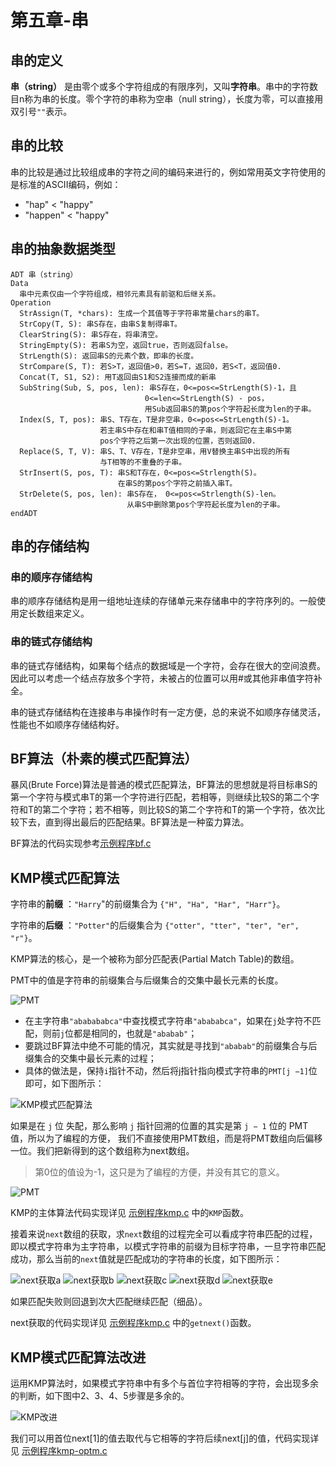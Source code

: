 # 第五章-串

## 串的定义

**串（string）** 是由零个或多个字符组成的有限序列，又叫**字符串**。串中的字符数目n称为串的长度。零个字符的串称为空串（null string），长度为零，可以直接用双引号`""`表示。

## 串的比较

串的比较是通过比较组成串的字符之间的编码来进行的，例如常用英文字符使用的是标准的ASCII编码，例如：

- "hap" < "happy"
- "happen" < "happy"

## 串的抽象数据类型

```
ADT 串（string）
Data
  串中元素仅由一个字符组成，相邻元素具有前驱和后继关系。
Operation
  StrAssign(T, *chars): 生成一个其值等于字符串常量chars的串T。
  StrCopy(T, S): 串S存在，由串S复制得串T。
  ClearString(S): 串S存在，将串清空。
  StringEmpty(S): 若串S为空，返回true，否则返回false。
  StrLength(S): 返回串S的元素个数，即串的长度。
  StrCompare(S, T): 若S>T，返回值>0，若S=T，返回0，若S<T，返回值0.
  Concat(T, S1, S2): 用T返回由S1和S2连接而成的新串
  SubString(Sub, S, pos, len): 串S存在，0<=pos<=StrLength(S)-1，且
                              0<=len<=StrLength(S) - pos，
                              用Sub返回串S的第pos个字符起长度为len的子串。
  Index(S, T, pos): 串S、T存在，T是非空串，0<=pos<=StrLength(S)-1。
                    若主串S中存在和串T值相同的子串，则返回它在主串S中第
                    pos个字符之后第一次出现的位置，否则返回0.
  Replace(S, T, V): 串S、T、V存在，T是非空串，用V替换主串S中出现的所有
                    与T相等的不重叠的子串。
  StrInsert(S, pos, T): 串S和T存在，0<=pos<=Strlength(S)。
                        在串S的第pos个字符之前插入串T。
  StrDelete(S, pos, len): 串S存在， 0<=pos<=Strlength(S)-len。
                          从串S中删除第pos个字符起长度为len的子串。
endADT
```

## 串的存储结构

### 串的顺序存储结构

串的顺序存储结构是用一组地址连续的存储单元来存储串中的字符序列的。一般使用定长数组来定义。

### 串的链式存储结构

串的链式存储结构，如果每个结点的数据域是一个字符，会存在很大的空间浪费。因此可以考虑一个结点存放多个字符，未被占的位置可以用#或其他非串值字符补全。

串的链式存储结构在连接串与串操作时有一定方便，总的来说不如顺序存储灵活，性能也不如顺序存储结构好。

## BF算法（朴素的模式匹配算法）

暴风(Brute Force)算法是普通的模式匹配算法，BF算法的思想就是将目标串S的第一个字符与模式串T的第一个字符进行匹配，若相等，则继续比较S的第二个字符和T的第二个字符；若不相等，则比较S的第二个字符和T的第一个字符，依次比较下去，直到得出最后的匹配结果。BF算法是一种蛮力算法。

BF算法的代码实现参考[示例程序bf.c](https://github.com/logan70/Data-Structures-and-Algorithms/blob/master/%E5%A4%A7%E8%AF%9D%E6%95%B0%E6%8D%AE%E7%BB%93%E6%9E%84/%E7%AC%AC%E4%BA%94%E7%AB%A0-%E4%B8%B2/example/5.1-bf.c)

## KMP模式匹配算法

字符串的**前缀** ：`"Harry`"的前缀集合为 `{"H", "Ha", "Har", "Harr"}`。

字符串的**后缀** ：`"Potter"`的后缀集合为 `{"otter", "tter", "ter", "er", "r"}`。

KMP算法的核心，是一个被称为部分匹配表(Partial Match Table)的数组。

PMT中的值是字符串的前缀集合与后缀集合的交集中最长元素的长度。

![PMT](https://github.com/logan70/Data-Structures-and-Algorithms/blob/master/%E5%A4%A7%E8%AF%9D%E6%95%B0%E6%8D%AE%E7%BB%93%E6%9E%84/%E7%AC%AC%E4%BA%94%E7%AB%A0-%E4%B8%B2/images/2-pmt1.jpg?raw=true)

- 在主字符串`"ababababca"`中查找模式字符串`"abababca"`，如果在`j`处字符不匹配，则前`j`位都是相同的，也就是`"ababab"`；
- 要跳过BF算法中绝不可能的情况，其实就是寻找到`"ababab"`的前缀集合与后缀集合的交集中最长元素的过程；
- 具体的做法是，保持`i`指针不动，然后将j指针指向模式字符串的`PMT[j −1]`位即可，如下图所示：

![KMP模式匹配算法](https://github.com/logan70/Data-Structures-and-Algorithms/blob/master/%E5%A4%A7%E8%AF%9D%E6%95%B0%E6%8D%AE%E7%BB%93%E6%9E%84/%E7%AC%AC%E4%BA%94%E7%AB%A0-%E4%B8%B2/images/1-kmp1.jpg?raw=true)

如果是在 `j` 位 失配，那么影响 `j` 指针回溯的位置的其实是第 `j − 1` 位的 PMT 值，所以为了编程的方便， 我们不直接使用PMT数组，而是将PMT数组向后偏移一位。我们把新得到的这个数组称为next数组。

> 第0位的值设为-1，这只是为了编程的方便，并没有其它的意义。

![PMT](https://github.com/logan70/Data-Structures-and-Algorithms/blob/master/%E5%A4%A7%E8%AF%9D%E6%95%B0%E6%8D%AE%E7%BB%93%E6%9E%84/%E7%AC%AC%E4%BA%94%E7%AB%A0-%E4%B8%B2/images/3-pmt2.jpg?raw=true)

KMP的主体算法代码实现详见 [示例程序kmp.c](https://github.com/logan70/Data-Structures-and-Algorithms/blob/master/%E5%A4%A7%E8%AF%9D%E6%95%B0%E6%8D%AE%E7%BB%93%E6%9E%84/%E7%AC%AC%E4%BA%94%E7%AB%A0-%E4%B8%B2/example/5.2-kmp.c) 中的`KMP`函数。

接着来说`next`数组的获取，求`next`数组的过程完全可以看成字符串匹配的过程，即以模式字符串为主字符串，以模式字符串的前缀为目标字符串，一旦字符串匹配成功，那么当前的`next`值就是匹配成功的字符串的长度，如下图所示：

![next获取a](https://github.com/logan70/Data-Structures-and-Algorithms/blob/master/%E5%A4%A7%E8%AF%9D%E6%95%B0%E6%8D%AE%E7%BB%93%E6%9E%84/%E7%AC%AC%E4%BA%94%E7%AB%A0-%E4%B8%B2/images/4-kmp-next-a.jpg?raw=true)
![next获取b](https://github.com/logan70/Data-Structures-and-Algorithms/blob/master/%E5%A4%A7%E8%AF%9D%E6%95%B0%E6%8D%AE%E7%BB%93%E6%9E%84/%E7%AC%AC%E4%BA%94%E7%AB%A0-%E4%B8%B2/images/5-kmp-next-b.jpg?raw=true)
![next获取c](https://github.com/logan70/Data-Structures-and-Algorithms/blob/master/%E5%A4%A7%E8%AF%9D%E6%95%B0%E6%8D%AE%E7%BB%93%E6%9E%84/%E7%AC%AC%E4%BA%94%E7%AB%A0-%E4%B8%B2/images/6-kmp-next-c.jpg?raw=true)
![next获取d](https://github.com/logan70/Data-Structures-and-Algorithms/blob/master/%E5%A4%A7%E8%AF%9D%E6%95%B0%E6%8D%AE%E7%BB%93%E6%9E%84/%E7%AC%AC%E4%BA%94%E7%AB%A0-%E4%B8%B2/images/7-kmp-next-d.jpg?raw=true)
![next获取e](https://github.com/logan70/Data-Structures-and-Algorithms/blob/master/%E5%A4%A7%E8%AF%9D%E6%95%B0%E6%8D%AE%E7%BB%93%E6%9E%84/%E7%AC%AC%E4%BA%94%E7%AB%A0-%E4%B8%B2/images/8-kmp-next-e.jpg?raw=true)

如果匹配失败则回退到次大匹配继续匹配（细品）。

next获取的代码实现详见 [示例程序kmp.c](https://github.com/logan70/Data-Structures-and-Algorithms/blob/master/%E5%A4%A7%E8%AF%9D%E6%95%B0%E6%8D%AE%E7%BB%93%E6%9E%84/%E7%AC%AC%E4%BA%94%E7%AB%A0-%E4%B8%B2/example/5.2-kmp.c) 中的`getnext()`函数。

## KMP模式匹配算法改进

运用KMP算法时，如果模式字符串中有多个与首位字符相等的字符，会出现多余的判断，如下图中2、3、4、5步骤是多余的。

![KMP改进](https://github.com/logan70/Data-Structures-and-Algorithms/blob/master/%E5%A4%A7%E8%AF%9D%E6%95%B0%E6%8D%AE%E7%BB%93%E6%9E%84/%E7%AC%AC%E4%BA%94%E7%AB%A0-%E4%B8%B2/images/8-kmp-optm.png?raw=true)

我们可以用首位next[1]的值去取代与它相等的字符后续next[j]的值，代码实现详见 [示例程序kmp-optm.c](https://github.com/logan70/Data-Structures-and-Algorithms/blob/master/%E5%A4%A7%E8%AF%9D%E6%95%B0%E6%8D%AE%E7%BB%93%E6%9E%84/%E7%AC%AC%E4%BA%94%E7%AB%A0-%E4%B8%B2/example/5.3-kmp-optm.c)
